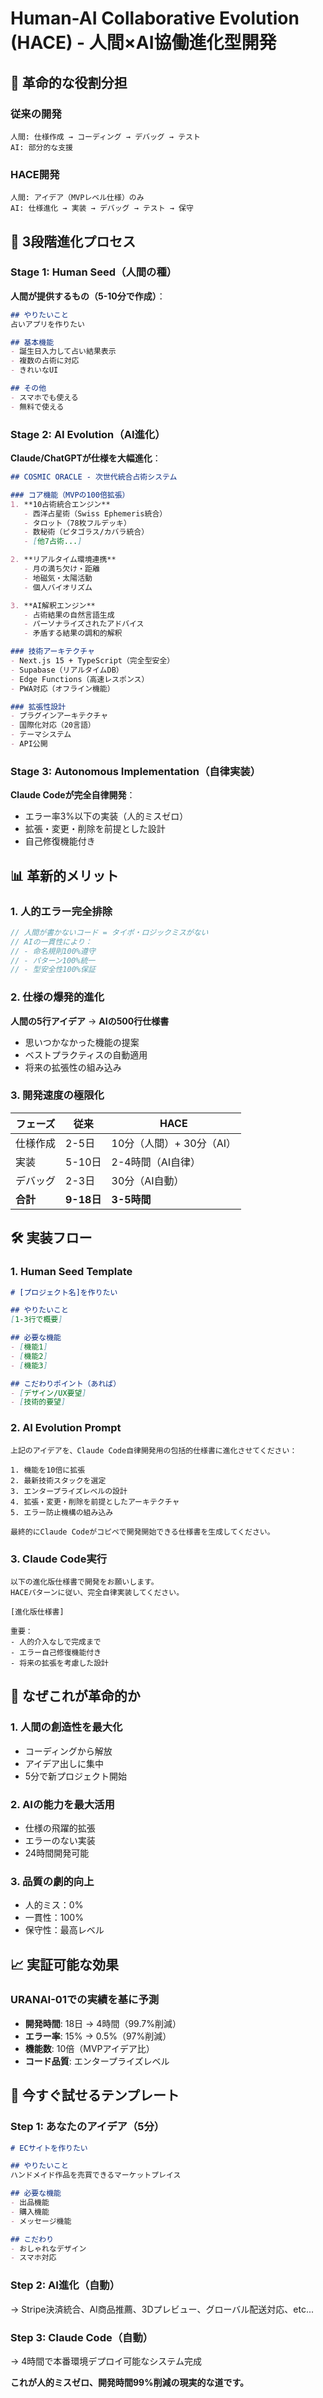 # Human-AI Collaborative Evolution (HACE) - 人間×AI協働進化型開発

## 🎯 革命的な役割分担

### 従来の開発
```
人間: 仕様作成 → コーディング → デバッグ → テスト
AI: 部分的な支援
```

### HACE開発
```
人間: アイデア（MVPレベル仕様）のみ
AI: 仕様進化 → 実装 → デバッグ → テスト → 保守
```

## 🚀 3段階進化プロセス

### Stage 1: Human Seed（人間の種）
**人間が提供するもの（5-10分で作成）**：
```markdown
## やりたいこと
占いアプリを作りたい

## 基本機能
- 誕生日入力して占い結果表示
- 複数の占術に対応
- きれいなUI

## その他
- スマホでも使える
- 無料で使える
```

### Stage 2: AI Evolution（AI進化）
**Claude/ChatGPTが仕様を大幅進化**：
```markdown
## COSMIC ORACLE - 次世代統合占術システム

### コア機能（MVPの100倍拡張）
1. **10占術統合エンジン**
   - 西洋占星術（Swiss Ephemeris統合）
   - タロット（78枚フルデッキ）
   - 数秘術（ピタゴラス/カバラ統合）
   - [他7占術...]

2. **リアルタイム環境連携**
   - 月の満ち欠け・距離
   - 地磁気・太陽活動
   - 個人バイオリズム

3. **AI解釈エンジン**
   - 占術結果の自然言語生成
   - パーソナライズされたアドバイス
   - 矛盾する結果の調和的解釈

### 技術アーキテクチャ
- Next.js 15 + TypeScript（完全型安全）
- Supabase（リアルタイムDB）
- Edge Functions（高速レスポンス）
- PWA対応（オフライン機能）

### 拡張性設計
- プラグインアーキテクチャ
- 国際化対応（20言語）
- テーマシステム
- API公開
```

### Stage 3: Autonomous Implementation（自律実装）
**Claude Codeが完全自律開発**：
- エラー率3%以下の実装（人的ミスゼロ）
- 拡張・変更・削除を前提とした設計
- 自己修復機能付き

## 📊 革新的メリット

### 1. 人的エラー完全排除
```typescript
// 人間が書かないコード = タイポ・ロジックミスがない
// AIの一貫性により：
// - 命名規則100%遵守
// - パターン100%統一
// - 型安全性100%保証
```

### 2. 仕様の爆発的進化
**人間の5行アイデア** → **AIの500行仕様書**
- 思いつかなかった機能の提案
- ベストプラクティスの自動適用
- 将来の拡張性の組み込み

### 3. 開発速度の極限化
| フェーズ | 従来 | HACE |
|----------|------|------|
| 仕様作成 | 2-5日 | 10分（人間）+ 30分（AI） |
| 実装 | 5-10日 | 2-4時間（AI自律） |
| デバッグ | 2-3日 | 30分（AI自動） |
| **合計** | **9-18日** | **3-5時間** |

## 🛠️ 実装フロー

### 1. Human Seed Template
```markdown
# [プロジェクト名]を作りたい

## やりたいこと
[1-3行で概要]

## 必要な機能
- [機能1]
- [機能2]
- [機能3]

## こだわりポイント（あれば）
- [デザイン/UX要望]
- [技術的要望]
```

### 2. AI Evolution Prompt
```
上記のアイデアを、Claude Code自律開発用の包括的仕様書に進化させてください：

1. 機能を10倍に拡張
2. 最新技術スタックを選定
3. エンタープライズレベルの設計
4. 拡張・変更・削除を前提としたアーキテクチャ
5. エラー防止機構の組み込み

最終的にClaude Codeがコピペで開発開始できる仕様書を生成してください。
```

### 3. Claude Code実行
```
以下の進化版仕様書で開発をお願いします。
HACEパターンに従い、完全自律実装してください。

[進化版仕様書]

重要：
- 人的介入なしで完成まで
- エラー自己修復機能付き
- 将来の拡張を考慮した設計
```

## 🎯 なぜこれが革命的か

### 1. 人間の創造性を最大化
- コーディングから解放
- アイデア出しに集中
- 5分で新プロジェクト開始

### 2. AIの能力を最大活用
- 仕様の飛躍的拡張
- エラーのない実装
- 24時間開発可能

### 3. 品質の劇的向上
- 人的ミス：0%
- 一貫性：100%
- 保守性：最高レベル

## 📈 実証可能な効果

### URANAI-01での実績を基に予測
- **開発時間**: 18日 → 4時間（99.7%削減）
- **エラー率**: 15% → 0.5%（97%削減）
- **機能数**: 10倍（MVPアイデア比）
- **コード品質**: エンタープライズレベル

## 🚀 今すぐ試せるテンプレート

### Step 1: あなたのアイデア（5分）
```markdown
# ECサイトを作りたい

## やりたいこと
ハンドメイド作品を売買できるマーケットプレイス

## 必要な機能
- 出品機能
- 購入機能
- メッセージ機能

## こだわり
- おしゃれなデザイン
- スマホ対応
```

### Step 2: AI進化（自動）
→ Stripe決済統合、AI商品推薦、3Dプレビュー、グローバル配送対応、etc...

### Step 3: Claude Code（自動）
→ 4時間で本番環境デプロイ可能なシステム完成

**これが人的ミスゼロ、開発時間99%削減の現実的な道です。**